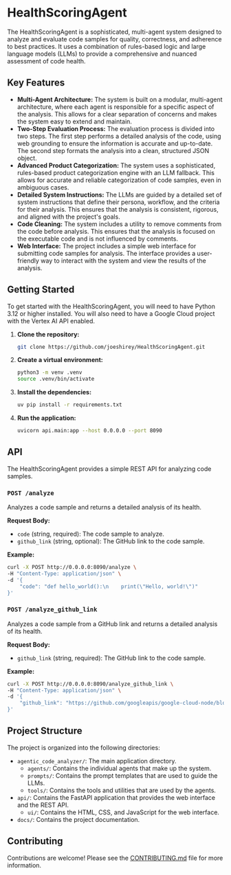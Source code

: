 # HealthScoringAgent

The HealthScoringAgent is a sophisticated, multi-agent system designed to analyze and evaluate code samples for quality, correctness, and adherence to best practices. It uses a combination of rules-based logic and large language models (LLMs) to provide a comprehensive and nuanced assessment of code health.

## Key Features

* **Multi-Agent Architecture:** The system is built on a modular, multi-agent architecture, where each agent is responsible for a specific aspect of the analysis. This allows for a clear separation of concerns and makes the system easy to extend and maintain.
* **Two-Step Evaluation Process:** The evaluation process is divided into two steps. The first step performs a detailed analysis of the code, using web grounding to ensure the information is accurate and up-to-date. The second step formats the analysis into a clean, structured JSON object.
* **Advanced Product Categorization:** The system uses a sophisticated, rules-based product categorization engine with an LLM fallback. This allows for accurate and reliable categorization of code samples, even in ambiguous cases.
* **Detailed System Instructions:** The LLMs are guided by a detailed set of system instructions that define their persona, workflow, and the criteria for their analysis. This ensures that the analysis is consistent, rigorous, and aligned with the project's goals.
* **Code Cleaning:** The system includes a utility to remove comments from the code before analysis. This ensures that the analysis is focused on the executable code and is not influenced by comments.
* **Web Interface:** The project includes a simple web interface for submitting code samples for analysis. The interface provides a user-friendly way to interact with the system and view the results of the analysis.

## Getting Started

To get started with the HealthScoringAgent, you will need to have Python 3.12 or higher installed. You will also need to have a Google Cloud project with the Vertex AI API enabled.

1. **Clone the repository:**

    ```bash
    git clone https://github.com/joeshirey/HealthScoringAgent.git
    ```

2. **Create a virtual environment:**

    ```bash
    python3 -m venv .venv
    source .venv/bin/activate
    ```

3. **Install the dependencies:**

    ```bash
    uv pip install -r requirements.txt
    ```

4. **Run the application:**

    ```bash
    uvicorn api.main:app --host 0.0.0.0 --port 8090
    ```

## API

The HealthScoringAgent provides a simple REST API for analyzing code samples.

### `POST /analyze`

Analyzes a code sample and returns a detailed analysis of its health.

**Request Body:**

* `code` (string, required): The code sample to analyze.
* `github_link` (string, optional): The GitHub link to the code sample.

**Example:**

```bash
curl -X POST http://0.0.0.0:8090/analyze \
-H "Content-Type: application/json" \
-d '{
    "code": "def hello_world():\n    print(\"Hello, world!\")"
}'
```

### `POST /analyze_github_link`

Analyzes a code sample from a GitHub link and returns a detailed analysis of its health.

**Request Body:**

* `github_link` (string, required): The GitHub link to the code sample.

**Example:**

```bash
curl -X POST http://0.0.0.0:8090/analyze_github_link \
-H "Content-Type: application/json" \
-d '{
    "github_link": "https://github.com/googleapis/google-cloud-node/blob/main/packages/google-cloud-alloydb/samples/quickstart.js"
}'
```

## Project Structure

The project is organized into the following directories:

* `agentic_code_analyzer/`: The main application directory.
  * `agents/`: Contains the individual agents that make up the system.
  * `prompts/`: Contains the prompt templates that are used to guide the LLMs.
  * `tools/`: Contains the tools and utilities that are used by the agents.
* `api/`: Contains the FastAPI application that provides the web interface and the REST API.
  * `ui/`: Contains the HTML, CSS, and JavaScript for the web interface.
* `docs/`: Contains the project documentation.

## Contributing

Contributions are welcome! Please see the [CONTRIBUTING.md](CONTRIBUTING.md) file for more information.
